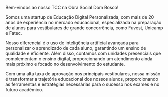 Bem-vindos ao nosso TCC na Obra Social Dom Bosco!

Somos uma startup de Educação Digital Personalizada, com mais de 20 anos de experiência no mercado educacional, especializada na preparação de alunos para vestibulares de grande concorrência, como Fuvest, Unicamp e Fatec.

Nosso diferencial é o uso de inteligência artificial avançada para personalizar o aprendizado de cada aluno, garantindo um ensino de qualidade e eficiente. Além disso, contamos com unidades presenciais que complementam o ensino digital, proporcionando um atendimento ainda mais próximo e focado no desenvolvimento do estudante.

Com uma alta taxa de aprovação nos principais vestibulares, nossa missão é transformar a trajetória educacional dos nossos alunos, proporcionando as ferramentas e estratégias necessárias para o sucesso nos exames e no futuro acadêmico.




